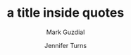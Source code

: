 ---
layout: leaf-node
title: "a title inside quotes"
title-url: ["https://www.jstor.org/stable/1466764?seq=1#page_scan_tab_contents","http://citeseerx.ist.psu.edu/viewdoc/download?doi=10.1.1.667.866&rep=rep1&type=pdf"]
author: ["Mark Guzdial","Jennifer Turns"]
groups: technologies
categories: computer-supported-collaborative-work
topics: scholarly-readings
summary: >
    How can the structure of an online forum influence effective discussion? In this paper,
    Mark Guzdial and Jennifer Turns discuss their findings.
cite: >
    Guzdial, M., & Turns, J. (2000). Effective discussion through a computer-mediated anchored forum. The Journal of the Learning Sciences, 9(4), 437-469.
pub-date: 2000-10-01
added-date: 2017-04-17
resource-type: pdf-document
---